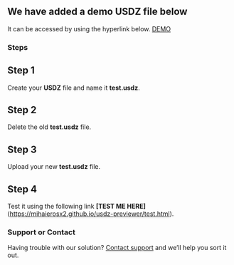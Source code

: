 ## We have added a demo USDZ file below

It can be accessed by using the hyperlink below.
[DEMO](https://mihaierosx2.github.io/usdz-previewer/apartment.html)

### Steps

## Step 1

Create your **USDZ** file and name it **test.usdz**.

## Step 2

Delete the old **test.usdz** file.

## Step 3

Upload your new **test.usdz** file.

## Step 4 

Test it using the following link **[TEST ME HERE]**(https://mihaierosx2.github.io/usdz-previewer/test.html).

### Support or Contact

Having trouble with our solution? [Contact support](http://www.x2mobile.net/about) and we’ll help you sort it out.

